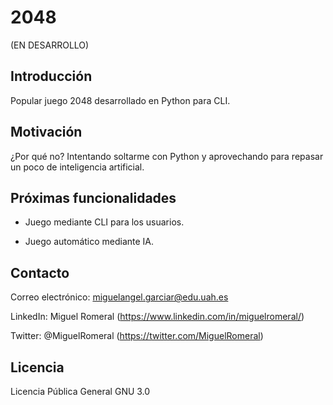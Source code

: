 # 2048

(EN DESARROLLO)

## Introducción

Popular juego 2048 desarrollado en Python para CLI.

## Motivación

¿Por qué no? Intentando soltarme con Python y aprovechando para repasar un poco de inteligencia artificial.

## Próximas funcionalidades

* Juego mediante CLI para los usuarios.

* Juego automático mediante IA.

## Contacto

Correo electrónico: miguelangel.garciar@edu.uah.es

LinkedIn: Miguel Romeral (https://www.linkedin.com/in/miguelromeral/)

Twitter: @MiguelRomeral (https://twitter.com/MiguelRomeral)

## Licencia

Licencia Pública General GNU 3.0
